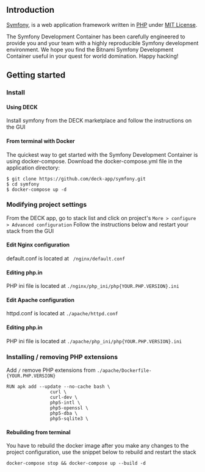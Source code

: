 ## Introduction

[Symfony](https://symfony.com/), is a web application framework written in [PHP](http://www.php.net) under [MIT License](http://symfony.com/doc/current/contributing/code/license.html).

The Symfony Development Container has been carefully engineered to provide you and your team with a highly reproducible Symfony development environment. We hope you find the Bitnami Symfony Development Container useful in your quest for world domination. Happy hacking!


## Getting started
### Install
#### Using DECK

Install symfony from the DECK marketplace and follow the instructions on the GUI

#### From terminal with Docker
The quickest way to get started with the Symfony Development Container is using docker-compose.
Download the docker-compose.yml file in the application directory:
```
$ git clone https://github.com/deck-app/symfony.git
$ cd symfony
$ docker-compose up -d
```
### Modifying project settings
From the DECK app, go to stack list and click on project's ` More > configure > Advanced configuration ` Follow the instructions below and restart your stack from the GUI

#### Edit Nginx configuration
default.conf is located at ` /nginx/default.conf`
#### Editing php.in
PHP ini file is located at `./nginx/php_ini/php{YOUR.PHP.VERSION}.ini`
#### Edit Apache configuration
httpd.conf is located at `./apache/httpd.conf`
#### Editing php.in
PHP ini file is located at `./apache/php_ini/php{YOUR.PHP.VERSION}.ini`
### Installing / removing PHP extensions
Add `/` remove PHP extensions from `./apache/Dockerfile-{YOUR.PHP.VERSION}`
```
RUN apk add --update --no-cache bash \
                curl \
                curl-dev \
                php5-intl \
                php5-openssl \
                php5-dba \
                php5-sqlite3 \
```
#### Rebuilding from terminal
You have to rebuild the docker image after you make any changes to the project configuration, use the snippet below to rebuild and restart the stack
```
docker-compose stop && docker-compose up --build -d
````